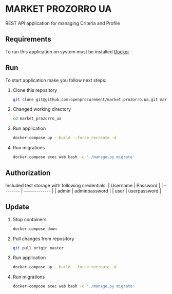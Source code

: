 # MARKET PROZORRO UA
REST API application for managing Criteria and Profile

## Requirements
To run this application on system must be installed [Docker](https://www.docker.com/)

## Run
To start application make you follow next steps:
1. Clone this repository
    ```bash
    git clone git@github.com:openprocurement/market.prozorro.ua.git market_prozorro_ua
    ```
2. Changed working directory
    ```bash
    cd market_prozorro_ua
    ```
3. Run application
    ```bash
    docker-compose up --build --force-recreate -d
    ```
4. Run migrations
    ```bash
    docker-compose exec web bash -c './manage.py migrate'
    ```

## Authorization
Included test storage with following credentials:
| Username | Password      |
| -------- | ------------- |
| admin    | adminpassword |
| user     | userpassword  |

## Update
1. Stop containers
    ```bash
    docker-compose down
    ```
2. Pull changes from repository
    ```bash
    git pull origin master
    ```
3. Run application
    ```bash
    docker-compose up --build --force-recreate -d
    ```
4. Run migrations
    ```bash
    docker-compose exec web bash -c './manage.py migrate'
    ```
